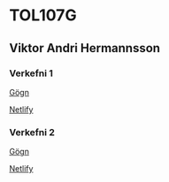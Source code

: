 # TOL107G

## Viktor Andri Hermannsson


### Verkefni 1
[Gögn](/verk1/)

[Netlify](https://nussari.netlify.app/verk1)

### Verkefni 2
[Gögn](/verk2/)

[Netlify](https://nussari.netlify.app/verk2)
